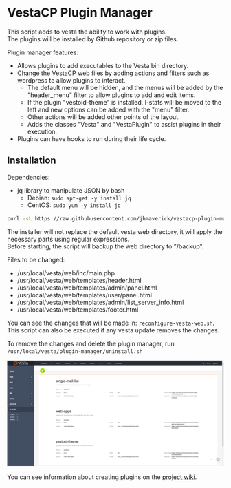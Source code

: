 # VestaCP Plugin Manager

This script adds to vesta the ability to work with plugins.\
The plugins will be installed by Github repository or zip files.

Plugin manager features:
* Allows plugins to add executables to the Vesta bin directory.
* Change the VestaCP web files by adding actions and filters such as wordpress to allow plugins to interact.
  * The default menu will be hidden, and the menus will be added by the "header_menu" filter to allow plugins to add and edit items.
  * If the plugin "vestoid-theme" is installed, l-stats will be moved to the left and new options can be added with the "menu" filter.
  * Other actions will be added other points of the layout.
  * Adds the classes "Vesta" and "VestaPlugin" to assist plugins in their execution.
* Plugins can have hooks to run during their life cycle.


## Installation

Dependencies:

* jq library to manipulate JSON by bash
  * Debian: `sudo apt-get -y install jq`
  * CentOS: `sudo yum -y install jq`

```bash
curl -sL https://raw.githubusercontent.com/jhmaverick/vestacp-plugin-manager/master/install.sh | bash -
```

The installer will not replace the default vesta web directory, it will apply the necessary parts using regular expressions.\
Before starting, the script will backup the web directory to "/backup".

Files to be changed:
* /usr/local/vesta/web/inc/main.php
* /usr/local/vesta/web/templates/header.html
* /usr/local/vesta/web/templates/admin/panel.html
* /usr/local/vesta/web/templates/user/panel.html
* /usr/local/vesta/web/templates/admin/list_server_info.html
* /usr/local/vesta/web/templates/footer.html

You can see the changes that will be made in: `reconfigure-vesta-web.sh`.\
This script can also be executed if any vesta update removes the changes.

To remove the changes and delete the plugin manager, run `/usr/local/vesta/plugin-manager/uninstall.sh`

![screenshot.png](screenshot.png)

You can see information about creating plugins on the [project wiki](https://github.com/jhmaverick/vestacp-plugin-manager/wiki).


